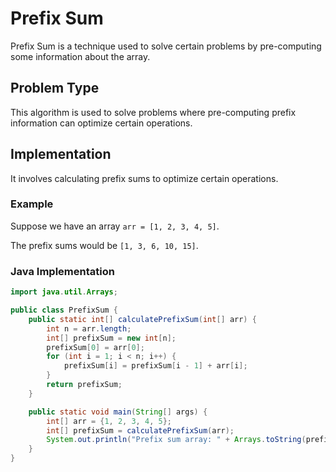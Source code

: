 # Prefix Sum

Prefix Sum is a technique used to solve certain problems by pre-computing some information about the array.

## Problem Type

This algorithm is used to solve problems where pre-computing prefix information can optimize certain operations.

## Implementation

It involves calculating prefix sums to optimize certain operations.

### Example

Suppose we have an array `arr = [1, 2, 3, 4, 5]`.

The prefix sums would be `[1, 3, 6, 10, 15]`.

### Java Implementation

```java
import java.util.Arrays;

public class PrefixSum {
    public static int[] calculatePrefixSum(int[] arr) {
        int n = arr.length;
        int[] prefixSum = new int[n];
        prefixSum[0] = arr[0];
        for (int i = 1; i < n; i++) {
            prefixSum[i] = prefixSum[i - 1] + arr[i];
        }
        return prefixSum;
    }

    public static void main(String[] args) {
        int[] arr = {1, 2, 3, 4, 5};
        int[] prefixSum = calculatePrefixSum(arr);
        System.out.println("Prefix sum array: " + Arrays.toString(prefixSum));
    }
}
